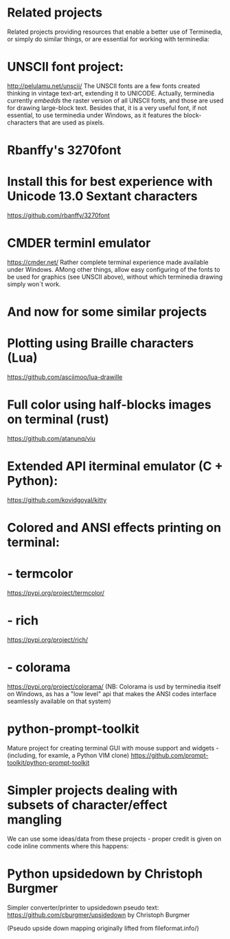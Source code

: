 Related projects
================

Related projects providing resources that enable a better use of Terminedia,
or simply do similar things, or are essential for working with terminedia:

# UNSCII font project:
http://pelulamu.net/unscii/
The UNSCII fonts are a few fonts created thinking in
vintage text-art, extending it to UNICODE.
Actually, terminedia currently _embedds_ the raster version
of all UNSCII fonts, and those are used for drawing large-block
text. Besides that, it is a very useful font, if not essential,
to use terminedia under Windows, as it features the block-characters
that are used as pixels.

# Rbanffy's 3270font
# Install this for best experience with Unicode 13.0 Sextant characters
https://github.com/rbanffy/3270font

# CMDER terminl emulator
https://cmder.net/
Rather complete terminal experience made available under Windows.
AMong other things, allow easy configuring of the fonts to be used
for graphics (see UNSCII above), without which terminedia drawing
simply won´t work.


And now for some similar projects
=======================================

# Plotting using Braille characters (Lua)
https://github.com/asciimoo/lua-drawille

# Full color using half-blocks images on terminal (rust)
https://github.com/atanunq/viu

# Extended API iterminal emulator  (C + Python):
https://github.com/kovidgoyal/kitty

# Colored and ANSI effects printing on terminal:

#   - termcolor
https://pypi.org/project/termcolor/

#   - rich
https://pypi.org/project/rich/

#   - colorama
https://pypi.org/project/colorama/
(NB: Colorama is usd by terminedia itself on Windows, as has a "low level" api that makes
the ANSI codes interface seamlessly available on that system)

# python-prompt-toolkit
Mature project for creating terminal GUI with mouse support and widgets -
(including, for examle, a Python VIM clone)
https://github.com/prompt-toolkit/python-prompt-toolkit

Simpler projects dealing with subsets of character/effect mangling
===================================================================

We can use some ideas/data from these projects -
proper credit is given on code inline comments where this happens:

# Python upsidedown  by Christoph Burgmer
Simpler converter/printer to upsidedown pseudo text:
https://github.com/cburgmer/upsidedown by Christoph Burgmer

(Pseudo upside down mapping originally lifted from fileformat.info/)


